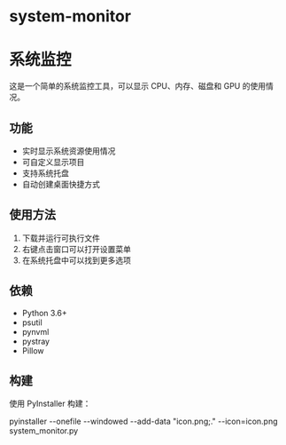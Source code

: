 # system-monitor

   # 系统监控

   这是一个简单的系统监控工具，可以显示 CPU、内存、磁盘和 GPU 的使用情况。

   ## 功能
   - 实时显示系统资源使用情况
   - 可自定义显示项目
   - 支持系统托盘
   - 自动创建桌面快捷方式

   ## 使用方法
   1. 下载并运行可执行文件
   2. 右键点击窗口可以打开设置菜单
   3. 在系统托盘中可以找到更多选项

   ## 依赖
   - Python 3.6+
   - psutil
   - pynvml
   - pystray
   - Pillow

   ## 构建
   使用 PyInstaller 构建：


   
   pyinstaller --onefile --windowed --add-data "icon.png;." --icon=icon.png system_monitor.py
